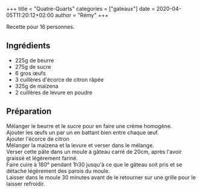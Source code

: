 +++
title = "Quatre-Quarts"
categories = ["gateaux"]
date = 2020-04-05T11:20:12+02:00
author = "Rémy"
+++

Recette pour 16 personnes.

<!--more-->
## Ingrédients

* 225g de beurre
* 275g de sucre
* 6 gros œufs
* 3 cuillères d'écorce de citron râpée
* 325g de maïzena
* 2 cuillères de levure en poudre

## Préparation

Mélanger le beurre et le sucre pour en faire une crème homogène.  
Ajouter les œufs un par un en battant bien entre chaque œuf.  
Ajouter l'écorce de citron  
Mélanger la maïzena et la levure et verser dans le mélange.  
Verser cette pâte dans un moule à gâteau carré de 20cm, après l'avoir graissé et légèrement fariné.  
Faire cuire à 180° pendant 1h30 jusqu'à ce que le gâteau soit pris et se détache légèrement des parois du moule.  
Laisser dans le moule 30 minutes avant de le retourner sur une grille pour le laisser refroidir.
